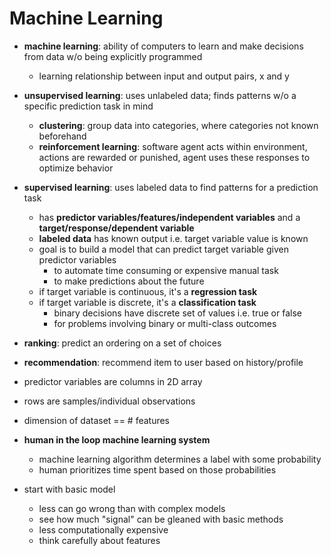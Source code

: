 # Machine Learning

- **machine learning**: ability of computers to learn and make decisions from data w/o being explicitly programmed
    - learning relationship between input and output pairs, x and y

- **unsupervised learning**: uses unlabeled data; finds patterns w/o a specific prediction task in mind
    - **clustering**: group data into categories, where categories not known beforehand
    - **reinforcement learning**: software agent acts within environment, actions are rewarded or punished, agent uses these responses to optimize behavior

- **supervised learning**: uses labeled data to find patterns for a prediction task
    - has **predictor variables/features/independent variables** and a **target/response/dependent variable**
    - **labeled data** has known output i.e. target variable value is known
    - goal is to build a model that can predict target variable given predictor variables
        - to automate time consuming or expensive manual task
        - to make predictions about the future
    - if target variable is continuous, it's a **regression task**
    - if target variable is discrete, it's a **classification task**
        - binary decisions have discrete set of values i.e. true or false
        - for problems involving binary or multi-class outcomes

- **ranking**: predict an ordering on a set of choices

- **recommendation**: recommend item to user based on history/profile

- predictor variables are columns in 2D array
- rows are samples/individual observations
- dimension of dataset == # features

- **human in the loop machine learning system**
  - machine learning algorithm determines a label with some probability
  - human prioritizes time spent based on those probabilities

- start with basic model
  - less can go wrong than with complex models
  - see how much "signal" can be gleaned with basic methods
  - less computationally expensive
  - think carefully about features
